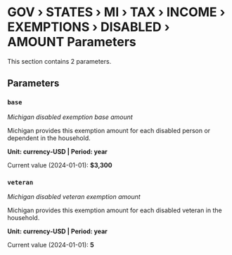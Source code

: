 # GOV › STATES › MI › TAX › INCOME › EXEMPTIONS › DISABLED › AMOUNT Parameters

This section contains 2 parameters.

## Parameters

### `base`
*Michigan disabled exemption base amount*

Michigan provides this exemption amount for each disabled person or dependent in the household.

**Unit: currency-USD | Period: year**

Current value (2024-01-01): **$3,300**


### `veteran`
*Michigan disabled veteran exemption amount*

Michigan provides this exemption amount for each disabled veteran in the household.

**Unit: currency-USD | Period: year**

Current value (2024-01-01): **5**

